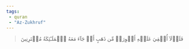 ```yaml
---
tags: 
 - quran 
 - "Az-Zukhruf"
---
```


> فَلَوۡلَآ أُلۡقِيَ عَلَيۡهِ أَسۡوِرَةٞ مِّن ذَهَبٍ أَوۡ جَآءَ مَعَهُ ٱلۡمَلَـٰٓئِكَةُ مُقۡتَرِنِينَ
